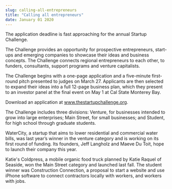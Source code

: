 ```yaml
---
slug: calling-all-entrepreneurs
title: "Calling all entrepreneurs"
date: January 01 2020
---
```


 
<p>
  The application deadline is fast approaching for the annual Startup Challenge.
</p>
<p>
  The Challenge provides an opportunity for prospective entrepreneurs,
  start&#45;ups and emerging companies to showcase their ideas and business
  concepts. The Challenge connects regional entrepreneurs to each other, to
  funders, consultants, support programs and venture capitalists.
</p>
<p>
  The Challenge begins with a one&#45;page application and a five&#45;minute
  first&#45;round pitch presented to judges on March 27. Applicants are then
  selected to expand their ideas into a full 12&#45;page business plan, which
  they present to an investor panel at the final event on May 1 at Cal State
  Monterey Bay.
</p>
<p>
  Download an application at
  <a href="https://www.thestartupchallenge.org/">www.thestartupchallenge.org</a>.
</p>
<p>
  The Challenge includes three divisions: Venture, for businesses intended to
  grow into large enterprises; Main Street, for small businesses; and Student,
  for high school through graduate students.
</p>
<p>
  WaterCity, a startup that aims to lower residential and commercial water
  bills, was last year’s winner in the venture category and is working on its
  first round of funding. Its founders, Jeff Langholz and Maeve Du Toit, hope to
  launch their company this year.
</p>
<p>
  Katie's Coldpress, a mobile organic food truck planned by Katie Raquel of
  Seaside, won the Main Street category and launched last fall. The student
  winner was Construction Connection, a proposal to start a website and use
  iPhone software to connect contractors locally with workers, and workers with
  jobs.
</p>
 

